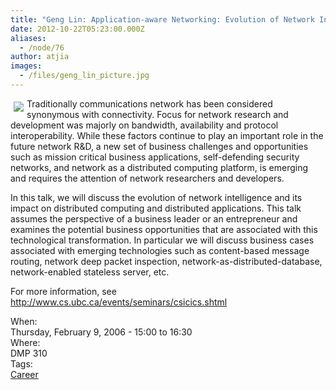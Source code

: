 ```yaml
---
title: "Geng Lin: Application-aware Networking: Evolution of Network Intelligence"
date: 2012-10-22T05:23:00.000Z
aliases:
  - /node/76
author: atjia
images:
  - /files/geng_lin_picture.jpg
---
```


<div class="field field-name-body field-type-text-with-summary field-label-hidden"><div class="field-items"><div class="field-item even"><p><img src="/files/geng_lin_picture.jpg" align="left" vspace="5" hspace="5">Traditionally communications network has been considered synonymous with connectivity. Focus for network research and development was majorly on bandwidth, availability and protocol interoperability. While these factors continue to play an important role in the future network R&amp;D, a new set of business challenges and opportunities such as mission critical business applications, self-defending security networks, and network as a distributed computing platform, is emerging and requires the attention of network researchers and developers.</p>
<p>In this talk, we will discuss the evolution of network intelligence and its impact on distributed computing and distributed applications. This talk assumes the perspective of a business leader or an entrepreneur and examines the potential business opportunities that are associated with this technological transformation. In particular we will discuss business cases associated with emerging technologies such as content-based message routing, network deep packet inspection, network-as-distributed-database, network-enabled stateless server, etc.</p>
<p>For more information, see <a href="http://www.cs.ubc.ca/events/seminars/csicics.shtml">http://www.cs.ubc.ca/events/seminars/csicics.shtml</a></p>
<!--break--></div></div></div><div class="field field-name-field-dates field-type-datetime field-label-above"><div class="field-label">When:&#xA0;</div><div class="field-items"><div class="field-item even"><span class="date-display-single">Thursday, February 9, 2006 - <span class="date-display-range"><span class="date-display-start">15:00</span> to <span class="date-display-end">16:30</span></span></span></div></div></div><div class="field field-name-field-location field-type-text field-label-above"><div class="field-label">Where:&#xA0;</div><div class="field-items"><div class="field-item even">DMP 310</div></div></div>    <footer>
    <div class="field field-name-field-tags field-type-taxonomy-term-reference field-label-above"><div class="field-label">Tags:&#xA0;</div><div class="field-items"><div class="field-item even"><a href="/career">Career</a></div></div></div>      </footer>
